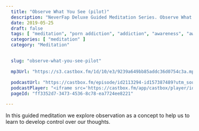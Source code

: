 ```yaml
---
  title: "Observe What You See (pilot)"
  description: "NeverFap Deluxe Guided Meditation Series. Observe What You See (pilot)"
  date: 2019-05-25
  draft: false
  tags: [ "meditation", "porn addiction", "addiction", "awareness", "awareness exercises", "perspective", "nofap", "neverfap", "neverfap deluxe" ]
  categories: [ "meditation" ]
  category: "Meditation"


  slug: "observe-what-you-see-pilot"

  mp3Url: "https://s3.castbox.fm/1d/10/e3/9239a649bb85addc36d0754c3a.mp3"

  podcastUrl: "https://castbox.fm/episode/id2113294-id157387489?utm_source=podcaster&utm_medium=dlink&utm_campaign=e_157387489&utm_content=EP1%20-%20Observe%20What%20You%20See-CastBox_FM"
  podcastPlayer: "<iframe src='https://castbox.fm/app/castbox/player/id2113294/id157387489?v=4.1.190524&autoplay=0' frameborder='0' width='100%' height='300'></iframe>"
  pageId: "ff3352d7-3473-4536-8c78-ea7724ee8221"

---
```


In this guided meditation we explore observation as a concept to help us to learn to develop control over our thoughts.


<!--
Neverfap meditate

Helllo, and welcome to the NeverFap Deluxe Guided Meditation series.

My name is Julius Reade and today we are going to keep it simple.

In part, because meditation is one of the most simple things you can do as a human being.

So for this exercise I want you to get relaxed, preferably sitting in a comfortable position. and I want you to leave your eyes open for this exercise.

Essentially, what I want you to do, without moving your eyes, or searching, is to observe what is in front of you right now.

There is nothing to question. Nothing to think about. All we are doing is observing what is in front of us.

What do you see?

You know, an interesting thing that happens when I ask that question.

What usually happens is that people will start thinking about what’s in front of them.

They’ll start trying to identify that which they are looking at.

Without realising that observation doesn’t require thought.

Your eyes are already seeing and observing.

They are already sensing your surroundings, regardless of what your mind thinks.

Which is to say that what we want to focus on is that sensing, rather than that thinking aspect we’re so used to.

So with that said, simply observe what’s in front of you.

Without thought.

Without expectation.

And I’ll let you do this for a few minutes.


If you find your mind wandering off during this exercise, then just gently remind yourself to continue observing.

Of course, you may not be used to observing.

Instead, you may be used to thinking.

They’re quite different concepts.

But that’s okay, because the skill we’re developing is an important skill.

Which will allow you to quiet your mind.

Gain control over your thoughts.

And simply exist with the present moment.

Calm.

Relaxed.

Essentially, in observation.

If you find your mind wandering off again, that’s okay. Just gently remind yourself to continue observing.

To continue to truly notice what is in front of you.

And that brings us to the end of this session. Thank you for listening. I wish you best of luck with your day. This has been. The neverfap Deluxe Guided meditation series.
 -->


<!-- Welcome to the NeverFap Deluxe Meditation series.

My name is Julius Reade and today I will be guiding you through the wonderful world of awareness and meditation.

If you're new to meditation, as always, the first step is to relax. To get yourself into a comfortable position, preferrably sitting if you're new to this. It's not recommended that you lie down for these exercises.

Certainly, your posture is important as well, because your posture helps you better focus and remain in a state of being calm, while also being alert. And, remaining alert is such an important part of meditation, since the goal of meditation itself is to help us develop our awareness.

And it can be incredibly difficult to develop that awareness, if you're slouched, or tense or not present with your mind.

Awareness of course is important, so that we can become more mindful of our own thoughts and behaviours. Which as a result, can afford you greater control over those aspects of your life. Which can help us deal with mental illness, as well as a variety of different things such as anxiety and depression.

In today's session we're going to keep the focus simple. Because ultimately, that's what effective awareness is about. It's about keeping your mind simple, relaxed and focused.

Essentially for this exercise, what we're going to do is pay attention to our senses.

By senses, I mean a number of things. For example, what your eyes are currently seeing.

What your ears are hearing. Perhaps, there's a bird outside, chirping away or maybe you can hear the sound of a car driving by. It could even be the temperature of the air around and how that feels on your skin.

These are all sensations that we can pay attention to and focus on. And there truly are, any number of different ways we can sense the world around us.

Certainly, with this exercise we're not attempting to create anything or necessarily even feel anything in particular.

We're merely attempting to observe what we're feeling and what we're currently experiencing from our senses.

Personally, I find it helps to refer to all of these feelings as a cloud of sensation.

Because when you think about it, we only have one consciousness to perceive all these sensations with.

And so by observing all these sensations or even one of these sensations, what we're effective observing is our own single conscious awareness.

So, with this in mind... what is currently taking place within your own conscious awareness?

What are you currently feeling within the cloud of sensation that is your own conscious experience?

It could be physical calmness. It could be, the sound of relative silence which you're observing. Perhaps it's really hot, or really cold where you currently are. What is the sensation, for example, of the clothes on your body. Maybe it's something you don't even notice. That's absolutely fine as well.

Which is to say that there really is no right or wrong way to observe your own senses.

There's merely our own conscious awareness and what we're currently perceiving within it.

So I want you to really focus on that cloud of sensation. And I'll give you some space to really explore what it is you're currently sensing.



If you find yourself getting distracted and thinking about other things aside from what you're currently sensing.

It may help to just focus on a single sense. Like your hearing.



If you're getting distracted, remember to gently think about that cloud of sensation.

What you're feeling from it.


Well, that brings us to the end of today's session. If you enjoyed this meditation, feel free to checkout the website www.neverfapdeluxe.com. We have a variety of articles, practices, even a fortnightly podcast for those who are interested. Not to mention, I also have a Patreon for those interested in supporting these meditations financially.

Regardless, I hope you have a wonderful rest of the day.

Stay safe. Stay calm and don't forget to relax.  -->
